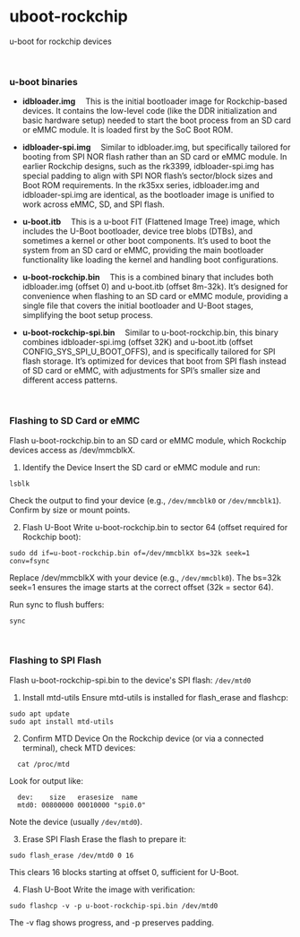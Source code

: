# uboot-rockchip
u-boot for rockchip devices

<br/>

### u-boot binaries
- **idbloader.img** &emsp;This is the initial bootloader image for Rockchip-based devices. It contains the low-level code (like the DDR initialization and basic hardware setup) needed to start the boot process from an SD card or eMMC module. It is loaded first by the SoC Boot ROM.

- **idbloader-spi.img** &emsp;Similar to idbloader.img, but specifically tailored for booting from SPI NOR flash rather than an SD card or eMMC module. In earlier Rockchip designs, such as the rk3399, idbloader-spi.img has special padding to align with SPI NOR flash’s sector/block sizes and Boot ROM requirements. In the rk35xx series, idbloader.img and idbloader-spi.img are identical, as the bootloader image is unified to work across eMMC, SD, and SPI flash.

- **u-boot.itb** &emsp;This is a u-boot FIT (Flattened Image Tree) image, which includes the U-Boot bootloader, device tree blobs (DTBs), and sometimes a kernel or other boot components. It’s used to boot the system from an SD card or eMMC, providing the main bootloader functionality like loading the kernel and handling boot configurations.

- **u-boot-rockchip.bin** &emsp;This is a combined binary that includes both idbloader.img (offset 0) and u-boot.itb (offset 8m-32k). It’s designed for convenience when flashing to an SD card or eMMC module, providing a single file that covers the initial bootloader and U-Boot stages, simplifying the boot setup process.

- **u-boot-rockchip-spi.bin** &emsp;Similar to u-boot-rockchip.bin, this binary combines idbloader-spi.img (offset 32K) and u-boot.itb (offset CONFIG_SYS_SPI_U_BOOT_OFFS), and is specifically tailored for SPI flash storage. It’s optimized for devices that boot from SPI flash instead of SD card or eMMC, with adjustments for SPI’s smaller size and different access patterns.

<br/>

### Flashing to SD Card or eMMC

Flash u-boot-rockchip.bin to an SD card or eMMC module, which Rockchip devices access as /dev/mmcblkX.

1. Identify the Device
Insert the SD card or eMMC module and run:
```
lsblk
```
Check the output to find your device (e.g., ```/dev/mmcblk0``` or ```/dev/mmcblk1```). Confirm by size or mount points.

2. Flash U-Boot
Write u-boot-rockchip.bin to sector 64 (offset required for Rockchip boot):
```
sudo dd if=u-boot-rockchip.bin of=/dev/mmcblkX bs=32k seek=1 conv=fsync
```
Replace /dev/mmcblkX with your device (e.g., ```/dev/mmcblk0```).
The bs=32k seek=1 ensures the image starts at the correct offset (32k = sector 64).

Run sync to flush buffers:
```
sync
```

<br/>

### Flashing to SPI Flash

Flash u-boot-rockchip-spi.bin to the device's SPI flash: ```/dev/mtd0```

1. Install mtd-utils
Ensure mtd-utils is installed for flash_erase and flashcp:
```
sudo apt update
sudo apt install mtd-utils
```

2. Confirm MTD Device
On the Rockchip device (or via a connected terminal), check MTD devices:
```
  cat /proc/mtd
```
Look for output like:
```
  dev:    size   erasesize  name
  mtd0: 00800000 00010000 "spi0.0"
```
Note the device (usually ```/dev/mtd0```).

3. Erase SPI Flash
Erase the flash to prepare it:
```
sudo flash_erase /dev/mtd0 0 16
```
This clears 16 blocks starting at offset 0, sufficient for U-Boot.

4. Flash U-Boot
Write the image with verification:
```
sudo flashcp -v -p u-boot-rockchip-spi.bin /dev/mtd0
```
The -v flag shows progress, and -p preserves padding.
